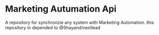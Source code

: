 # Marketing Autumation Api
A repository for synchronzie any system with Marketing Automation.
this repository in depended to @Shayand/nextlead
